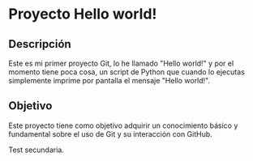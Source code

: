 # Proyecto Hello world!
## Descripción
Este es mi primer proyecto Git, lo he llamado "Hello world!" y por el
momento tiene poca cosa, un script de Python que cuando lo ejecutas
simplemente imprime por pantalla el mensaje "Hello world!".
## Objetivo
Este proyecto tiene como objetivo adquirir un conocimiento básico y
fundamental sobre el uso de Git y su interacción con GitHub.

Test secundaria.
